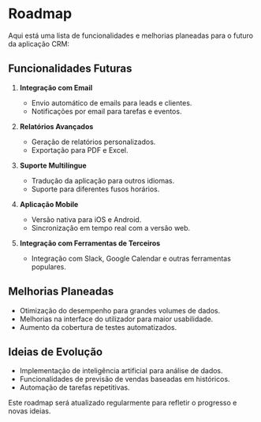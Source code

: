 # Roadmap

Aqui está uma lista de funcionalidades e melhorias planeadas para o futuro da aplicação CRM:

## Funcionalidades Futuras

1. **Integração com Email**

   - Envio automático de emails para leads e clientes.
   - Notificações por email para tarefas e eventos.

2. **Relatórios Avançados**

   - Geração de relatórios personalizados.
   - Exportação para PDF e Excel.

3. **Suporte Multilíngue**

   - Tradução da aplicação para outros idiomas.
   - Suporte para diferentes fusos horários.

4. **Aplicação Mobile**

   - Versão nativa para iOS e Android.
   - Sincronização em tempo real com a versão web.

5. **Integração com Ferramentas de Terceiros**
   - Integração com Slack, Google Calendar e outras ferramentas populares.

## Melhorias Planeadas

- Otimização do desempenho para grandes volumes de dados.
- Melhorias na interface do utilizador para maior usabilidade.
- Aumento da cobertura de testes automatizados.

## Ideias de Evolução

- Implementação de inteligência artificial para análise de dados.
- Funcionalidades de previsão de vendas baseadas em históricos.
- Automação de tarefas repetitivas.

Este roadmap será atualizado regularmente para refletir o progresso e novas ideias.
